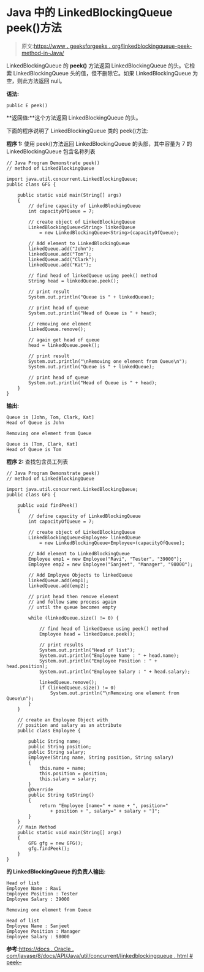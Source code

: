 # Java 中的 LinkedBlockingQueue peek()方法

> 原文:[https://www . geeksforgeeks . org/linkedblockingqueue-peek-method-in-Java/](https://www.geeksforgeeks.org/linkedblockingqueue-peek-method-in-java/)

LinkedBlockingQueue 的 **peek()** 方法返回 LinkedBlockingQueue 的头。它检索 LinkedBlockingQueue 头的值，但不删除它。如果 LinkedBlockingQueue 为空，则此方法返回 null。

**语法:**

```
public E peek()
```

**返回值:**这个方法返回 LinkedBlockingQueue 的头。

下面的程序说明了 LinkedBlockingQueue 类的 peek()方法:

**程序 1:** 使用 peek()方法返回 LinkedBlockingQueue 的头部，其中容量为 7 的 LinkedBlockingQueue 包含名称列表

```
// Java Program Demonstrate peek()
// method of LinkedBlockingQueue

import java.util.concurrent.LinkedBlockingQueue;
public class GFG {

    public static void main(String[] args)
    {
        // define capacity of LinkedBlockingQueue
        int capacityOfQueue = 7;

        // create object of LinkedBlockingQueue
        LinkedBlockingQueue<String> linkedQueue
            = new LinkedBlockingQueue<String>(capacityOfQueue);

        // Add element to LinkedBlockingQueue
        linkedQueue.add("John");
        linkedQueue.add("Tom");
        linkedQueue.add("Clark");
        linkedQueue.add("Kat");

        // find head of linkedQueue using peek() method
        String head = linkedQueue.peek();

        // print result
        System.out.println("Queue is " + linkedQueue);

        // print head of queue
        System.out.println("Head of Queue is " + head);

        // removing one element
        linkedQueue.remove();

        // again get head of queue
        head = linkedQueue.peek();

        // print result
        System.out.println("\nRemoving one element from Queue\n");
        System.out.println("Queue is " + linkedQueue);

        // print head of queue
        System.out.println("Head of Queue is " + head);
    }
}
```

**输出:**

```
Queue is [John, Tom, Clark, Kat]
Head of Queue is John

Removing one element from Queue

Queue is [Tom, Clark, Kat]
Head of Queue is Tom

```

**程序 2:** 查找包含员工列表

```
// Java Program Demonstrate peek()
// method of LinkedBlockingQueue

import java.util.concurrent.LinkedBlockingQueue;
public class GFG {

    public void findPeek()
    {
        // define capacity of LinkedBlockingQueue
        int capacityOfQueue = 7;

        // create object of LinkedBlockingQueue
        LinkedBlockingQueue<Employee> linkedQueue
            = new LinkedBlockingQueue<Employee>(capacityOfQueue);

        // Add element to LinkedBlockingQueue
        Employee emp1 = new Employee("Ravi", "Tester", "39000");
        Employee emp2 = new Employee("Sanjeet", "Manager", "98000");

        // Add Employee Objects to linkedQueue
        linkedQueue.add(emp1);
        linkedQueue.add(emp2);

        // print head then remove element
        // and follow same process again
        // until the queue becomes empty

        while (linkedQueue.size() != 0) {

            // find head of linkedQueue using peek() method
            Employee head = linkedQueue.peek();

            // print results
            System.out.println("Head of list");
            System.out.println("Employee Name : " + head.name);
            System.out.println("Employee Position : " + head.position);
            System.out.println("Employee Salary : " + head.salary);

            linkedQueue.remove();
            if (linkedQueue.size() != 0)
                System.out.println("\nRemoving one element from Queue\n");
        }
    }

    // create an Employee Object with
    // position and salary as an attribute
    public class Employee {

        public String name;
        public String position;
        public String salary;
        Employee(String name, String position, String salary)
        {
            this.name = name;
            this.position = position;
            this.salary = salary;
        }
        @Override
        public String toString()
        {
            return "Employee [name=" + name + ", position="
                + position + ", salary=" + salary + "]";
        }
    }
    // Main Method
    public static void main(String[] args)
    {
        GFG gfg = new GFG();
        gfg.findPeek();
    }
}
```

**的 LinkedBlockingQueue 的负责人输出:**

```
Head of list
Employee Name : Ravi
Employee Position : Tester
Employee Salary : 39000

Removing one element from Queue

Head of list
Employee Name : Sanjeet
Employee Position : Manager
Employee Salary : 98000

```

**参考:**[https://docs . Oracle . com/javase/8/docs/API/Java/util/concurrent/linkedblockingqueue . html # peek–](https://docs.oracle.com/javase/8/docs/api/java/util/concurrent/LinkedBlockingQueue.html#peek--)